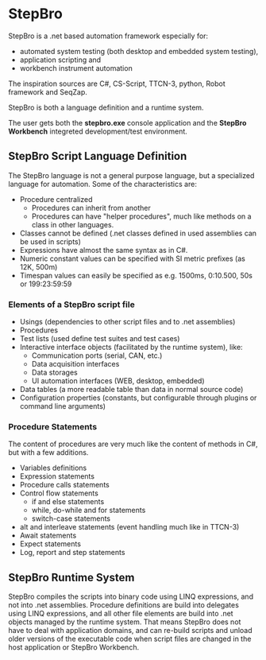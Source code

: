 # StepBro

StepBro is a .net based automation framework especially for:
 * automated system testing (both desktop and embedded system testing),
 * application scripting and
 * workbench instrument automation

The inspiration sources are C#, CS-Script, TTCN-3, python, Robot framework and SeqZap.

StepBro is both a language definition and a runtime system. 

The user gets both the __stepbro.exe__ console application and the __StepBro Workbench__ integreted development/test environment.

## StepBro Script Language Definition
The StepBro language is not a general purpose language, but a specialized language for automation.
Some of the characteristics are:
 * Procedure centralized 
   - Procedures can inherit from another
   - Procedures can have "helper procedures", much like methods on a class in other languages. 
 * Classes cannot be defined (.net classes defined in used assemblies can be used in scripts)
 * Expressions have almost the same syntax as in C#.
 * Numeric constant values can be specified with SI metric prefixes (as 12K, 500m)
 * Timespan values can easily be specified as e.g. 1500ms, 0:10.500, 50s or 199:23:59:59

### Elements of a StepBro script file

 * Usings (dependencies to other script files and to .net assemblies)
 * Procedures
 * Test lists (used define test suites and test cases)
 * Interactive interface objects (facilitated by the runtime system), like:
   - Communication ports (serial, CAN, etc.)
   - Data acquisition interfaces
   - Data storages
   - UI automation interfaces (WEB, desktop, embedded)
 * Data tables (a more readable table than data in normal source code)
 * Configuration properties (constants, but configurable through plugins or command line arguments)

### Procedure Statements

The content of procedures are very much like the content of methods in C#, but with a few additions.

 * Variables definitions
 * Expression statements
 * Procedure calls statements
 * Control flow statements
   - if and else statements
   - while, do-while and for statements
   - switch-case statements
 * alt and interleave statements (event handling much like in TTCN-3)
 * Await statements
 * Expect statements
 * Log, report and step statements

## StepBro Runtime System

StepBro compiles the scripts into binary code using LINQ expressions, and not into .net assemblies. Procedure definitions are build into delegates using LINQ expressions, and all other file elements are build into .net objects managed by the runtime system.
That means StepBro does not have to deal with application domains, and can re-build scripts and unload older versions of the executable code when script files are changed in the host application or StepBro Workbench.

